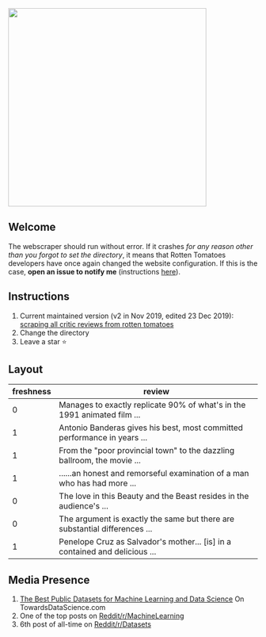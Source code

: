 <img src=https://mma.prnewswire.com/media/736268/Rotten_Tomatoes_Logo.jpg width=400 align='center' img>

## Welcome
The webscraper should run without error. If it crashes _for any reason other than you forgot to set the directory_, it means that Rotten Tomatoes developers have once again changed the website configuration. If this is the case, __open an issue to notify me__ (instructions [here](https://help.github.com/en/github/managing-your-work-on-github/creating-an-issue)).
## Instructions
1. Current maintained version (v2 in Nov 2019, edited 23 Dec 2019): [scraping all critic reviews from rotten tomatoes](https://github.com/nicolas-gervais/6-607-Algorithms-for-Big-Data-Analysis/blob/master/scraping%20all%20critic%20reviews%20from%20rotten%20tomatoes)
2. Change the directory
3. Leave a star :star:
## Layout

| freshness	| review |
| ---- | --- |
| 0	| Manages to exactly replicate 90% of what's in the 1991 animated film ... |
| 1	| Antonio Banderas gives his best, most committed performance in years ... | 
| 1	| From the "poor provincial town" to the dazzling ballroom, the movie ... |
| 1	| ......an honest and remorseful examination of a man who has had more ... | 
| 0	| The love in this Beauty and the Beast resides in the audience's ... |
| 0	| The argument is exactly the same but there are substantial differences ... |
| 1	| Penelope Cruz as Salvador's mother... [is] in a contained and delicious ... |

## Media Presence
1. [The Best Public Datasets for Machine Learning and Data Science](https://medium.com/towards-artificial-intelligence/the-50-best-public-datasets-for-machine-learning-d80e9f030279) On TowardsDataScience.com
2. One of the top posts on [Reddit/r/MachineLearning](https://www.reddit.com/r/MachineLearning/comments/b5idqk/p_dataset_480000_rotten_tomatoes_reviews_for_nlp/)
3. 6th post of all-time on [Reddit/r/Datasets](https://www.reddit.com/r/datasets/comments/b4yy6p/480000_rotten_tomato_critic_reviews/)
